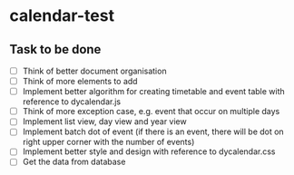 # calendar-test
## Task to be done
- [ ] Think of better document organisation
- [ ] Think of more elements to add
- [ ] Implement better algorithm for creating timetable and event table with reference to dycalendar.js
- [ ] Think of more exception case, e.g. event that occur on multiple days
- [ ] Implement list view, day view and year view
- [ ] Implement batch dot of event (if there is an event, there will be dot on right upper corner with the number of events)
- [ ] Implement better style and design with reference to dycalendar.css
- [ ] Get the data from database